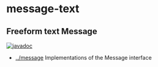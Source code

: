 
<!-- title start -->

# message-text

Freeform text Message
---
[![javadoc](https://javadoc.io/badge2/com.mastercard.test.flow/message-text/javadoc.svg)](https://javadoc.io/doc/com.mastercard.test.flow/message-text)

 * [../message](..) Implementations of the Message interface

<!-- title end -->